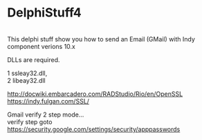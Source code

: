 # DelphiStuff4
<br>
This delphi stuff show you how to send an Email (GMail) with Indy component verions 10.x<br>

DLLs are required.<br>

  1 ssleay32.dll, <br>
  2 libeay32.dll <br>

  http://docwiki.embarcadero.com/RADStudio/Rio/en/OpenSSL <br>
  https://indy.fulgan.com/SSL/ <br>
  
  Gmail verify 2 step mode...<br>
  verify step goto https://security.google.com/settings/security/apppasswords
